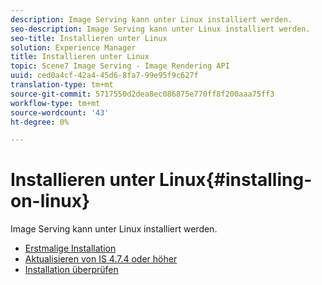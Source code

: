 ```yaml
---
description: Image Serving kann unter Linux installiert werden.
seo-description: Image Serving kann unter Linux installiert werden.
seo-title: Installieren unter Linux
solution: Experience Manager
title: Installieren unter Linux
topic: Scene7 Image Serving - Image Rendering API
uuid: ced0a4cf-42a4-45d6-8fa7-99e95f9c627f
translation-type: tm+mt
source-git-commit: 5717550d2dea8ec086875e770ff8f200aaa75ff3
workflow-type: tm+mt
source-wordcount: '43'
ht-degree: 0%

---
```



# Installieren unter Linux{#installing-on-linux}

Image Serving kann unter Linux installiert werden.

* [Erstmalige Installation](t-first-install-lin.md)
* [Aktualisieren von IS 4.7.4 oder höher](t-update-lin.md)
* [Installation überprüfen](t-verify-install-lin.md)

